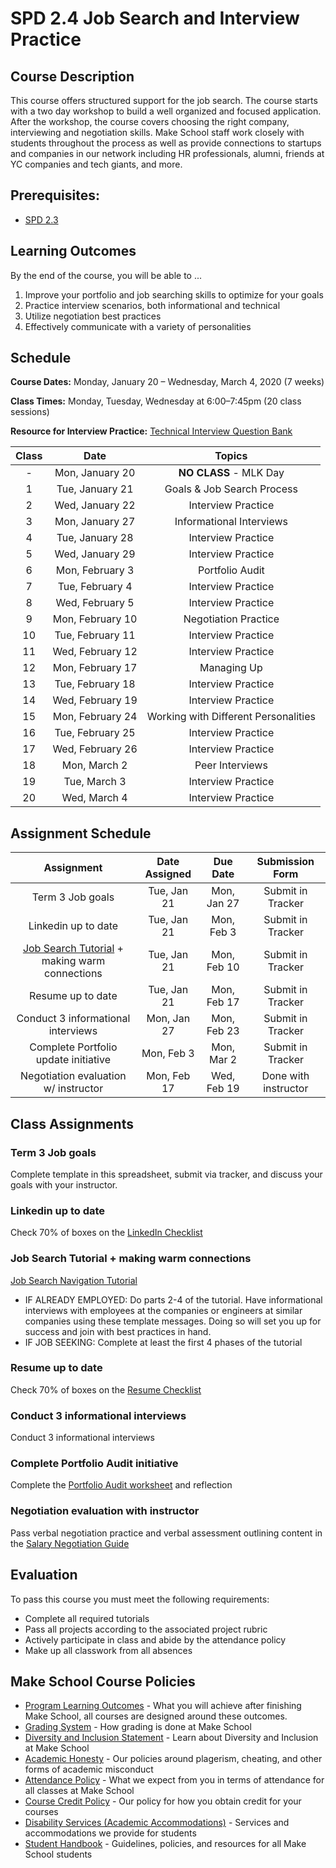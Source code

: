 # SPD 2.4 Job Search and Interview Practice

## Course Description

This course offers structured support for the job search. The course starts with a two day workshop to build a well organized and focused application. After the workshop, the course covers choosing the right company, interviewing and negotiation skills. Make School staff work closely with students throughout the process as well as provide connections to startups and companies in our network including HR professionals, alumni, friends at YC companies and tech giants, and more.

## Prerequisites:  

- [SPD 2.3](https://github.com/Make-School-Courses/SPD-2.3-Onboarding)

## Learning Outcomes

By the end of the course, you will be able to ...

1. Improve your portfolio and job searching skills to optimize for your goals
1. Practice interview scenarios, both informational and technical
1. Utilize negotiation best practices
1. Effectively communicate with a variety of personalities

## Schedule

**Course Dates:** Monday, January 20 – Wednesday, March 4, 2020 (7 weeks)

**Class Times:** Monday, Tuesday, Wednesday at 6:00–7:45pm (20 class sessions)

**Resource for Interview Practice:** [Technical Interview Question Bank](https://docs.google.com/document/d/1d08CZ4lk3lLPu0HwXvmYLLKBWCnwD4qhSvrrJ1e7TOE/edit)

| Class |          Date          |                 Topics                  |
|:-----:|:----------------------:|:---------------------------------------:|
|  - |  Mon, January 20               | **NO CLASS** - MLK Day |
|  1 |  Tue, January 21               | Goals & Job Search Process |
|  2 |  Wed, January 22               | Interview Practice |
|  3 |  Mon, January 27               | Informational Interviews |
|  4 |  Tue, January 28               | Interview Practice |
|  5 |  Wed, January 29               | Interview Practice |
|  6 |  Mon, February 3               | Portfolio Audit |
|  7 |  Tue, February 4               | Interview Practice |
|  8 |  Wed, February 5               | Interview Practice |
|  9 |  Mon, February 10              | Negotiation Practice |
| 10 |  Tue, February 11              | Interview Practice |
| 11 |  Wed, February 12              | Interview Practice |
| 12 |  Mon, February 17              | Managing Up |
| 13 |  Tue, February 18              | Interview Practice |
| 14 |  Wed, February 19              | Interview Practice |
| 15 |  Mon, February 24              | Working with Different Personalities|  
| 16 |  Tue, February 25              | Interview Practice|  
| 17 |  Wed, February 26              | Interview Practice|
| 18 |  Mon, March 2                  | Peer Interviews |
| 19 |  Tue, March 3                  | Interview Practice |
| 20 |  Wed, March 4                  | Interview Practice |

## Assignment Schedule 

|                        Assignment                         | Date Assigned |   Due Date   |            Submission Form           |
|:---------------------------------------------------------:|:-------------:|:------------:|:------------------------------------:|
| Term 3 Job goals                                          |  Tue, Jan 21  |  Mon, Jan 27 | Submit in Tracker  |
| Linkedin up to date                                       |  Tue, Jan 21  |  Mon, Feb 3  | Submit in Tracker  |
| [Job Search Tutorial] + making warm connections           |  Tue, Jan 21  |  Mon, Feb 10 | Submit in Tracker  |
| Resume up to date                                         |  Tue, Jan 21  |  Mon, Feb 17  | Submit in Tracker  |
| Conduct 3 informational interviews                        |  Mon, Jan 27  |  Mon, Feb 23 | Submit in Tracker  |
| Complete Portfolio update initiative                      |  Mon, Feb 3   |  Mon, Mar 2  | Submit in Tracker  |
| Negotiation evaluation w/ instructor                      |  Mon, Feb 17  |  Wed, Feb 19  | Done with instructor  |


[Job Search Tutorial]:https://docs.google.com/document/d/1KRClrwi49Ru8S8eQF0-VWb6dO82N-Nx0E4uUVw_xlI0/edit#

## Class Assignments

### Term 3 Job goals

Complete template in this spreadsheet, submit via tracker, and discuss your goals with your instructor.

### Linkedin up to date

Check 70% of boxes on the [LinkedIn Checklist](https://docs.google.com/document/d/1FD52I6tKofC1zpZyLWmX1BCQw5WDPkmzimvDSK_E_nM/edit#heading=h.gmdd0wc8bgfn)

### Job Search Tutorial + making warm connections

[Job Search Navigation Tutorial](https://docs.google.com/document/d/1KRClrwi49Ru8S8eQF0-VWb6dO82N-Nx0E4uUVw_xlI0/edit#)
- IF ALREADY EMPLOYED: Do parts 2-4 of the tutorial. Have informational interviews with employees at the companies or engineers at similar companies using these template messages. Doing so will set you up for success and join with best practices in hand.
- IF JOB SEEKING: Complete at least the first 4 phases of the tutorial


### Resume up to date

Check 70% of boxes on the [Resume Checklist](https://docs.google.com/document/d/1FD52I6tKofC1zpZyLWmX1BCQw5WDPkmzimvDSK_E_nM/edit#heading=h.9dw8bx66eg63)

### Conduct 3 informational interviews

Conduct 3 informational interviews

### Complete Portfolio Audit initiative

Complete the [Portfolio Audit worksheet](https://docs.google.com/document/d/1xSzvTz8118R2uRnULE80IAy7qv54gQO-T4JUIqw1MUg/edit#) and reflection

### Negotiation evaluation with instructor

Pass verbal negotiation practice and verbal assessment outlining content in the [Salary Negotiation Guide](https://docs.google.com/document/d/12oqw1tXTSw5FJduDT8Q46WYW7dGp5Dp39QKK-xuYGR4/edit#)

## Evaluation
To pass this course you must meet the following requirements:

- Complete all required tutorials 
- Pass all projects according to the associated project rubric
- Actively participate in class and abide by the attendance policy
- Make up all classwork from all absences

## Make School Course Policies

- [Program Learning Outcomes](https://make.sc/program-learning-outcomes) - What you will achieve after finishing Make School, all courses are designed around these outcomes.
- [Grading System](https://make.sc/grading-system) - How grading is done at Make School
- [Diversity and Inclusion Statement](https://make.sc/diversity-and-inclusion-statement) - Learn about Diversity and Inclusion at Make School
- [Academic Honesty](https://make.sc/academic-honesty-policy) - Our policies around plagerism, cheating, and other forms of academic misconduct 
- [Attendance Policy](https://make.sc/attendance-policy) - What we expect from you in terms of attendance for all classes at Make School
- [Course Credit Policy](https://make.sc/course-credit-policy) - Our policy for how you obtain credit for your courses
- [Disability Services (Academic Accommodations)](https://make.sc/disability-services) - Services and accommodations we provide for students
- [Student Handbook](https://make.sc/student-handbook) - Guidelines, policies, and resources for all Make School students
